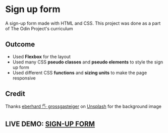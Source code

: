 <h1>Sign up form</h1>
<p>A sign-up form made with HTML and CSS. This project was done as a part of The Odin Project's curriculum</p>

<h2>Outcome</h2>
<ul>
    <li>Used <strong>Flexbox</strong> for the layout</li>
    <li>Used many CSS <strong>pseudo classes</strong> and <strong>pseudo elements</strong> to style the sign up form</li>
    <li>Used different CSS <strong>functions</strong> and <strong>sizing units</strong> to make the page responsive</li>
</ul>

<h2>Credit</h2>
<p>Thanks <a href="https://unsplash.com/@eberhardgross" >eberhard 🖐 grossgasteiger</a> on <a href="https://unsplash.com" >Unsplash</a> for the background image</p>

<h2>LIVE DEMO: <a href="https://projecthenri.github.io/signup-form/">SIGN-UP FORM</a>